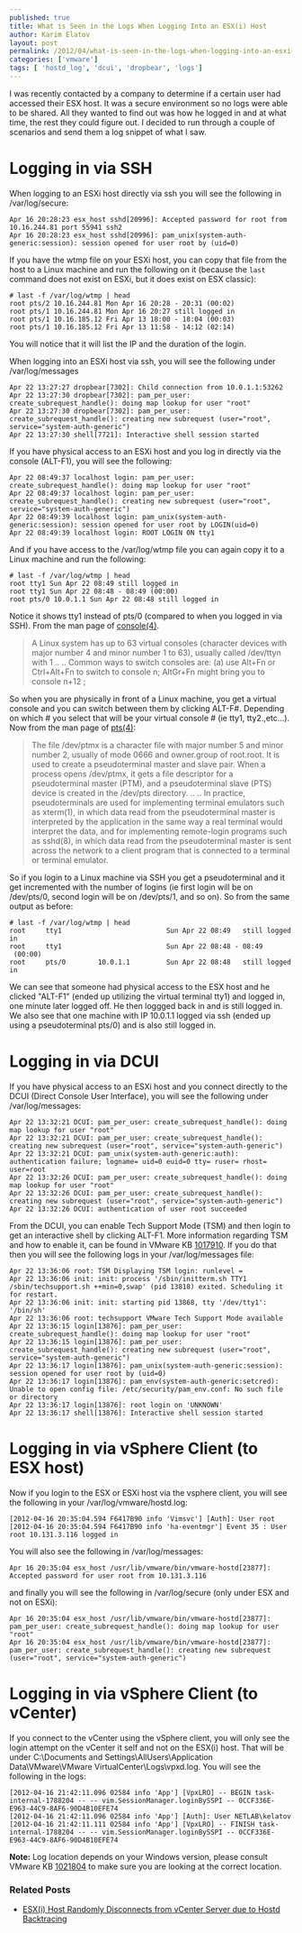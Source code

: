 ```yaml
---
published: true
title: What is Seen in the Logs When Logging Into an ESX(i) Host
author: Karim Elatov
layout: post
permalink: /2012/04/what-is-seen-in-the-logs-when-logging-into-an-esxi-host/
categories: ['vmware']
tags: [ 'hostd_log', 'dcui', 'dropbear', 'logs']
---
```


I was recently contacted by a company to determine if a certain user had accessed their ESX host. It was a secure environment so no logs were able to be shared. All they wanted to find out was how he logged in and at what time, the rest they could figure out. I decided to run through a couple of scenarios and send them a log snippet of what I saw.

# Logging in via SSH

When logging to an ESXi host directly via ssh you will see the following in /var/log/secure:


	Apr 16 20:28:23 esx_host sshd[20996]: Accepted password for root from 10.16.244.81 port 55941 ssh2
	Apr 16 20:28:23 esx_host sshd[20996]: pam_unix(system-auth-generic:session): session opened for user root by (uid=0)


If you have the wtmp file on your ESXi host, you can copy that file from the host to a Linux machine and run the following on it (because the `last` command does not exist on ESXi, but it does exist on ESX classic):


	# last -f /var/log/wtmp | head
	root pts/2 10.16.244.81 Mon Apr 16 20:28 - 20:31 (00:02)
	root pts/1 10.16.244.81 Mon Apr 16 20:27 still logged in
	root pts/1 10.16.185.12 Fri Apr 13 18:00 - 18:04 (00:03)
	root pts/1 10.16.185.12 Fri Apr 13 11:58 - 14:12 (02:14)


You will notice that it will list the IP and the duration of the login.

When logging into an ESXi host via ssh, you will see the following under /var/log/messages


	Apr 22 13:27:27 dropbear[7302]: Child connection from 10.0.1.1:53262
	Apr 22 13:27:30 dropbear[7302]: pam_per_user: create_subrequest_handle(): doing map lookup for user "root"
	Apr 22 13:27:30 dropbear[7302]: pam_per_user: create_subrequest_handle(): creating new subrequest (user="root", service="system-auth-generic")
	Apr 22 13:27:30 shell[7721]: Interactive shell session started


If you have physical access to an ESXi host and you log in directly via the console (ALT-F1), you will see the following:


	Apr 22 08:49:37 localhost login: pam_per_user: create_subrequest_handle(): doing map lookup for user "root"
	Apr 22 08:49:37 localhost login: pam_per_user: create_subrequest_handle(): creating new subrequest (user="root", service="system-auth-generic")
	Apr 22 08:49:39 localhost login: pam_unix(system-auth-generic:session): session opened for user root by LOGIN(uid=0)
	Apr 22 08:49:39 localhost login: ROOT LOGIN ON tty1


And if you have access to the /var/log/wtmp file you can again copy it to a Linux machine and run the following:


	# last -f /var/log/wtmp | head
	root tty1 Sun Apr 22 08:49 still logged in
	root tty1 Sun Apr 22 08:48 - 08:49 (00:00)
	root pts/0 10.0.1.1 Sun Apr 22 08:48 still logged in


Notice it shows tty1 instead of pts/0 (compared to when you logged in via SSH). From the man page of [console(4)](http://linux.die.net/man/4/console).

> A Linux system has up to 63 virtual consoles (character devices with major number 4 and minor number 1 to 63), usually called /dev/ttyn with 1 ..
> ..
> Common ways to switch consoles are: (a) use Alt+Fn or Ctrl+Alt+Fn to switch to console n; AltGr+Fn might bring you to console n+12 ;

So when you are physically in front of a Linux machine, you get a virtual console and you can switch between them by clicking ALT-F#. Depending on which # you select that will be your virtual console # (ie tty1, tty2.,etc...). Now from the man page of [pts(4)](http://linux.die.net/man/4/pts):

> The file /dev/ptmx is a character file with major number 5 and minor number 2, usually of mode 0666 and owner.group of root.root. It is used to create a pseudoterminal master and slave pair.
> When a process opens /dev/ptmx, it gets a file descriptor for a pseudoterminal master (PTM), and a pseudoterminal slave (PTS) device is created in the /dev/pts directory.
> ..
> ..
> In practice, pseudoterminals are used for implementing terminal emulators such as xterm(1), in which data read from the pseudoterminal master is interpreted by the application in the same way a real terminal would interpret the data, and for implementing remote-login programs such as sshd(8), in which data read from the pseudoterminal master is sent across the network to a client program that is connected to a terminal or terminal emulator.

So if you login to a Linux machine via SSH you get a pseudoterminal and it get incremented with the number of logins (ie first login will be on /dev/pts/0, second login will be on /dev/pts/1, and so on). So from the same output as before:


	# last -f /var/log/wtmp | head
	root     tty1                          Sun Apr 22 08:49   still logged in
	root     tty1                          Sun Apr 22 08:48 - 08:49  (00:00)
	root     pts/0        10.0.1.1         Sun Apr 22 08:48   still logged in


We can see that someone had physical access to the ESX host and he clicked "ALT-F1" (ended up utilizing the virtual terminal tty1) and logged in, one minute later logged off. He then loggged back in and is still logged in. We also see that one machine with IP 10.0.1.1 logged via ssh (ended up using a pseudoterminal pts/0) and is also still logged in.

# Logging in via DCUI

If you have physical access to an ESXi host and you connect directly to the DCUI (Direct Console User Interface), you will see the following under /var/log/messages:


	Apr 22 13:32:21 DCUI: pam_per_user: create_subrequest_handle(): doing map lookup for user "root"
	Apr 22 13:32:21 DCUI: pam_per_user: create_subrequest_handle(): creating new subrequest (user="root", service="system-auth-generic")
	Apr 22 13:32:21 DCUI: pam_unix(system-auth-generic:auth): authentication failure; logname= uid=0 euid=0 tty= ruser= rhost= user=root
	Apr 22 13:32:26 DCUI: pam_per_user: create_subrequest_handle(): doing map lookup for user "root"
	Apr 22 13:32:26 DCUI: pam_per_user: create_subrequest_handle(): creating new subrequest (user="root", service="system-auth-generic")
	Apr 22 13:32:26 DCUI: authentication of user root succeeded


From the DCUI, you can enable Tech Support Mode (TSM) and then login to get an interactive shell by clicking ALT-F1. More information regarding TSM and how to enable it, can be found in VMware KB [1017910](http://kb.vmware.com/kb/1017910). If you do that then you will see the following logs in your /var/log/messages file:


	Apr 22 13:36:06 root: TSM Displaying TSM login: runlevel =
	Apr 22 13:36:06 init: init: process '/sbin/initterm.sh TTY1 /sbin/techsupport.sh ++min=0,swap' (pid 13818) exited. Scheduling it for restart.
	Apr 22 13:36:06 init: init: starting pid 13868, tty '/dev/tty1': '/bin/sh'
	Apr 22 13:36:06 root: techsupport VMware Tech Support Mode available
	Apr 22 13:36:15 login[13876]: pam_per_user: create_subrequest_handle(): doing map lookup for user "root"
	Apr 22 13:36:15 login[13876]: pam_per_user: create_subrequest_handle(): creating new subrequest (user="root", service="system-auth-generic")
	Apr 22 13:36:17 login[13876]: pam_unix(system-auth-generic:session): session opened for user root by (uid=0)
	Apr 22 13:36:17 login[13876]: pam_env(system-auth-generic:setcred): Unable to open config file: /etc/security/pam_env.conf: No such file or directory
	Apr 22 13:36:17 login[13876]: root login on 'UNKNOWN'
	Apr 22 13:36:17 shell[13876]: Interactive shell session started


# Logging in via vSphere Client (to ESX host)

Now if you login to the ESX or ESXi host via the vsphere client, you will see the following in your /var/log/vmware/hostd.log:


	[2012-04-16 20:35:04.594 F6417B90 info 'Vimsvc'] [Auth]: User root
	[2012-04-16 20:35:04.594 F6417B90 info 'ha-eventmgr'] Event 35 : User root 10.131.3.116 logged in


You will also see the following in /var/log/messages:


	Apr 16 20:35:04 esx_host /usr/lib/vmware/bin/vmware-hostd[23877]: Accepted password for user root from 10.131.3.116


and finally you will see the following in /var/log/secure (only under ESX and not on ESXi):


	Apr 16 20:35:04 esx_host /usr/lib/vmware/bin/vmware-hostd[23877]: pam_per_user: create_subrequest_handle(): doing map lookup for user "root"
	Apr 16 20:35:04 esx_host /usr/lib/vmware/bin/vmware-hostd[23877]: pam_per_user: create_subrequest_handle(): creating new subrequest (user="root", service="system-auth-generic")


# Logging in via vSphere Client (to vCenter)

If you connect to the vCenter using the vSphere client, you will only see the login attempt on the vCenter it self and not on the ESX(i) host. That will be under C:\Documents and Settings\AllUsers\Application Data\VMware\VMware VirtualCenter\Logs\vpxd.log. You will see the following in the logs:


	[2012-04-16 21:42:11.096 02584 info 'App'] [VpxLRO] -- BEGIN task-internal-1788204 -- -- vim.SessionManager.loginBySSPI -- 0CCF336E-E963-44C9-8AF6-90D4B10EFE74
	[2012-04-16 21:42:11.096 02584 info 'App'] [Auth]: User NETLAB\kelatov
	[2012-04-16 21:42:11.111 02584 info 'App'] [VpxLRO] -- FINISH task-internal-1788204 -- -- vim.SessionManager.loginBySSPI -- 0CCF336E-E963-44C9-8AF6-90D4B10EFE74


**Note:** Log location depends on your Windows version, please consult VMware KB [1021804](http://kb.vmware.com/kb/1021804) to make sure you are looking at the correct location.

### Related Posts

- [ESX(i) Host  Randomly Disconnects from vCenter Server due to Hostd Backtracing](/2012/10/esxi-host-randomly-disconnects-from-vcenter-server-due-to-hostd-back-tracing/)

